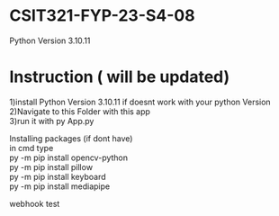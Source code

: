# CSIT321-FYP-23-S4-08

Python Version 3.10.11



# Instruction ( will be updated) <br />
1)install Python Version 3.10.11 if doesnt work with your python Version <br />
2)Navigate to this Folder with this app  <br />
3)run it with py App.py <br />


Installing packages (if dont have)<br />
in cmd type <br />
py -m pip install opencv-python <br />
py -m pip install pillow <br />
py -m pip install keyboard <br />
py -m pip install mediapipe <br />

webhook test
